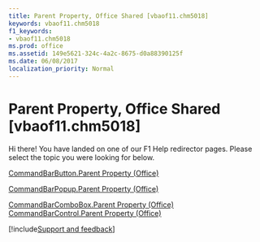 ```yaml
---
title: Parent Property, Office Shared [vbaof11.chm5018]
keywords: vbaof11.chm5018
f1_keywords:
- vbaof11.chm5018
ms.prod: office
ms.assetid: 149e5621-324c-4a2c-8675-d0a88390125f
ms.date: 06/08/2017
localization_priority: Normal
---
```



# Parent Property, Office Shared [vbaof11.chm5018]

Hi there! You have landed on one of our F1 Help redirector pages. Please select the topic you were looking for below.

[CommandBarButton.Parent Property (Office)](http://msdn.microsoft.com/library/1238aea6-0a4c-0af7-7fc4-6c5fd2627b78%28Office.15%29.aspx)

[CommandBarPopup.Parent Property (Office)](http://msdn.microsoft.com/library/1bb8a043-1ad2-28d2-8c48-8426ef24579e%28Office.15%29.aspx)

[CommandBarComboBox.Parent Property (Office)](http://msdn.microsoft.com/library/a4dc7231-5366-2504-f9b0-af6dd1728bfa%28Office.15%29.aspx)
[CommandBarControl.Parent Property (Office)](http://msdn.microsoft.com/library/d6727c3d-7666-2339-1271-d44e4545b97c%28Office.15%29.aspx)

[!include[Support and feedback](~/includes/feedback-boilerplate.md)]